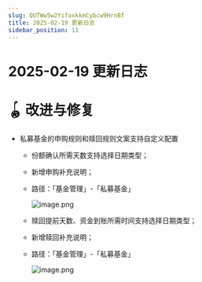 ```yaml
---
slug: QUTWw5w2YifoxkkmCybcw9HrnBf
title: 2025-02-19 更新日志
sidebar_position: 11
---
```



# 2025-02-19 更新日志


# 🪀 改进与修复

- 私募基金的申购规则和赎回规则文案支持自定义配置
    - 份额确认所需天数支持选择日期类型；
    - 新增申购补充说明；
    - 路径：「基金管理」-「私募基金」

        ![image.png](/assets/b4c6c65866d8f5801647e5d4eb422023.png)

    - 赎回提前天数、资金到账所需时间支持选择日期类型；
    - 新增赎回补充说明；
    - 路径：「基金管理」-「私募基金」

        ![image.png](/assets/5352c305fdb9d02fc36412e812a8ede8.png)


